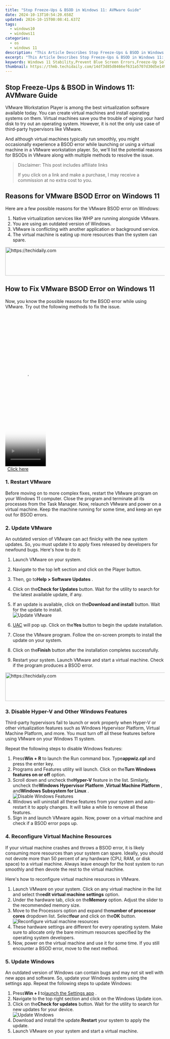 ```yaml
---
title: "Stop Freeze-Ups & BSOD in Windows 11: AVMware Guide"
date: 2024-10-13T10:54:20.658Z
updated: 2024-10-15T00:08:41.637Z
tags:
  - windows10
  - windows11
categories:
  - os
  - windows 11
description: "This Article Describes Stop Freeze-Ups & BSOD in Windows 11: AVMware Guide"
excerpt: "This Article Describes Stop Freeze-Ups & BSOD in Windows 11: AVMware Guide"
keywords: Windows 11 Stability,Prevent Blue Screen Errors,Freeze-Up Solutions,Boot Safe Mode Guide,BSOD in Windows 11 Fix,AVMware for Windows,Stop System Crashes
thumbnail: https://thmb.techidaily.com/14df3d85d8466ef631a5707d30d5e14919d53addb84823d2a2bfe4ff558c0940.png
---
```


## Stop Freeze-Ups & BSOD in Windows 11: AVMware Guide

 VMware Workstation Player is among the best virtualization software available today. You can create virtual machines and install operating systems on them. Virtual machines save you the trouble of wiping your hard disk to try out an operating system. However, it is not the only use case of third-party hypervisors like VMware.

 And although virtual machines typically run smoothly, you might occasionally experience a BSOD error while launching or using a virtual machine in a VMware workstation player. So, we'll list the potential reasons for BSODs in VMware along with multiple methods to resolve the issue.

>  Disclaimer: This post includes affiliate links
>
>  If you click on a link and make a purchase, I may receive a commission at no extra cost to you.
>

## Reasons for VMware BSOD Error on Windows 11

Here are a few possible reasons for the VMware BSOD error on Windows:

1. Native virtualization services like WHP are running alongside VMware.
2. You are using an outdated version of Windows.
3. VMware is conflicting with another application or background service.
4. The virtual machine is eating up more resources than the system can spare.

<!-- affiliate ads begin -->
<a href="https://appsumo.8odi.net/c/5597632/2112008/7443" target="_top" id="2112008">
  <img src="//a.impactradius-go.com/display-ad/7443-2112008" border="0" alt="https://techidaily.com" width="728" height="90"/>
</a>
<img height="0" width="0" src="https://appsumo.8odi.net/i/5597632/2112008/7443" style="position:absolute;visibility:hidden;" border="0" />
<!-- affiliate ads end -->

## How to Fix VMware BSOD Error on Windows 11

 Now, you know the possible reasons for the BSOD error while using VMware. Try out the following methods to fix the issue.

<!-- affiliate ads begin -->
<span id="1975555">
					<video width="128" height="480" style="cursor:pointer"
           poster="//a.impactradius-go.com/display-clicktoplayimage/1975555.png"
           onclick="if(!this.playClicked){this.play();this.setAttribute('controls',true);this.playClicked=true;}">
	   <source src="//a.impactradius-go.com/display-ad/22993-1975555">
	   <img src="//a.impactradius-go.com/display-clicktoplayimage/1975555.png" style="border: none; height: 100%; width: 100%; object-fit: contain">
	</video>
	<div style="width:80px;text-align:center"><a href="javascript:window.open(decodeURIComponent('https%3A%2F%2Fhomestyler.sjv.io%2Fc%2F5597632%2F1975555%2F22993'), '_blank');void(0);">Click here</a></div>
</span>
<img height="0" width="0" src="https://imp.pxf.io/i/5597632/1975555/22993" style="position:absolute;visibility:hidden;" border="0" />
<!-- affiliate ads end -->

### 1\. Restart VMware

 Before moving on to more complex fixes, restart the VMware program on your Windows 11 computer. Close the program and terminate all its processes from the Task Manager. Now, relaunch VMware and power on a virtual machine. Keep the machine running for some time, and keep an eye out for BSOD errors.

### 2\. Update VMware

 An outdated version of VMware can act finicky with the new system updates. So, you must update it to apply fixes released by developers for newfound bugs. Here's how to do it:

1. Launch VMware on your system.
2. Navigate to the top left section and click on the Player button.
3. Then, go to**Help > Software Updates** .
4. Click on the**Check for Updates** button. Wait for the utility to search for the latest available update, if any.
5. If an update is available, click on the**Download and install** button. Wait for the update to install.  
![Update VMware](https://static1.makeuseofimages.com/wordpress/wp-content/uploads/2023/01/update-vmware.jpg)
6. [UAC](https://www.makeuseof.com/tag/user-account-control-windows-10/) will pop up. Click on the**Yes** button to begin the update installation.

7. Close the VMware program. Follow the on-screen prompts to install the update on your system.
8. Click on the**Finish** button after the installation completes successfully.
9. Restart your system. Launch VMware and start a virtual machine. Check if the program produces a BSOD error.

<!-- affiliate ads begin -->
<a href="https://25home.pxf.io/c/5597632/2148649/16836" target="_top" id="2148649">
  <img src="//a.impactradius-go.com/display-ad/16836-2148649" border="0" alt="https://techidaily.com" width="720" height="90"/>
</a>
<img height="0" width="0" src="https://25home.pxf.io/i/5597632/2148649/16836" style="position:absolute;visibility:hidden;" border="0" />
<!-- affiliate ads end -->

### 3\. Disable Hyper-V and Other Windows Features

 Third-party hypervisors fail to launch or work properly when Hyper-V or other virtualization features such as Windows Hypervisor Platform, Virtual Machine Platform, and more. You must turn off all these features before using VMware on your Windows 11 system.

Repeat the following steps to disable Windows features:

1. Press**Win + R** to launch the Run command box. Type**appwiz.cpl** and press the enter key.
2. Programs and Features utility will launch. Click on the**Turn Windows features on or off** option.
3. Scroll down and uncheck the**Hyper-V** feature in the list. Similarly, uncheck the**Windows Hypervisor Platform** ,**Virtual Machine Platform** , and**Windows Subsystem for Linux** .  
![Disable Windows Features](https://static1.makeuseofimages.com/wordpress/wp-content/uploads/2023/01/disable-windows-features.jpg)
4. Windows will uninstall all these features from your system and auto-restart it to apply changes. It will take a while to remove all these features.
5. Sign in and launch VMware again. Now, power on a virtual machine and check if a BSOD error pops up.

### 4\. Reconfigure Virtual Machine Resources

 If your virtual machine crashes and throws a BSOD error, it is likely consuming more resources than your system can spare. Ideally, you should not devote more than 50 percent of any hardware (CPU, RAM, or disk space) to a virtual machine. Always leave enough for the host system to run smoothly and then devote the rest to the virtual machine.

Here's how to reconfigure virtual machine resources in VMware.

1. Launch VMware on your system. Click on any virtual machine in the list and select the**edit virtual machine settings** option.
2. Under the hardware tab, click on the**Memory** option. Adjust the slider to the recommended memory size.
3. Move to the Processors option and expand the**number of processor cores** dropdown list. Select**four** and click on the**OK** button.  
![Reconfigure virtual machine resources](https://static1.makeuseofimages.com/wordpress/wp-content/uploads/2023/01/reconfigure-virtual-machine-resources.jpg)
4. These hardware settings are different for every operating system. Make sure to allocate only the bare minimum resources specified by the operating system developers.
5. Now, power on the virtual machine and use it for some time. If you still encounter a BSOD error, move to the next method.

### 5\. Update Windows

 An outdated version of Windows can contain bugs and may not sit well with new apps and software. So, update your Windows system using the settings app. Repeat the following steps to update Windows:

1. Press**Win + I** to[launch the Settings app](https://www.makeuseof.com/windows-ways-to-open-system-settings/) .
2. Navigate to the top right section and click on the Windows Update icon.
3. Click on the**Check for updates** button. Wait for the utility to search for new updates for your device.  
![Update Windows](https://static1.makeuseofimages.com/wordpress/wp-content/uploads/2022/12/update-windows.jpg)
4. Download and install the update.**Restart** your system to apply the update.
5. Launch VMware on your system and start a virtual machine.

<!-- affiliate ads begin -->
<span id="1424529">
					<video width="864" height="1536" style="cursor:pointer"
           poster="//a.impactradius-go.com/display-clicktoplayimage/1424529.png"
           onclick="if(!this.playClicked){this.play();this.setAttribute('controls',true);this.playClicked=true;}">
	   <source src="//a.impactradius-go.com/display-ad/16446-1424529">
	   <img src="//a.impactradius-go.com/display-clicktoplayimage/1424529.png" style="border: none; height: 100%; width: 100%; object-fit: contain">
	</video>
	<div style="width:540px;text-align:center"><a href="javascript:window.open(decodeURIComponent('https%3A%2F%2Flaganoo.pxf.io%2Fc%2F5597632%2F1424529%2F16446'), '_blank');void(0);">Click here</a></div>
</span>
<img height="0" width="0" src="https://imp.pxf.io/i/5597632/1424529/16446" style="position:absolute;visibility:hidden;" border="0" />
<!-- affiliate ads end -->

### 6\. Perform a Clean Boot

 A background program could be interfering with the nominal working of VMware. You must perform and clean boot to isolate and identify the root cause of trouble. Clean boot will start Windows with basic drivers and programs.

To clean boot your Windows PC, repeat the following steps:

1. Press**Win + R** to[launch the Run command box](https://www.makeuseof.com/windows-open-run-command-dialog-box/) .
2. Type**msconfig** and press the enter key. The system configuration utility will launch.
3. Switch to the**Services** tab and click on the**Hide all Microsoft services** option.
4. Click on the**Disable all** button and then switch to the startup tab. Click on the Open Task Manager option.
5. Task Manager will launch. Right-click on a startup program and select the**Disable** option. Repeat this action for all programs.  
![Perform a Clean Boot-1](https://static1.makeuseofimages.com/wordpress/wp-content/uploads/2023/01/perform-a-clean-boot-1.jpg)
6. Close Task Manager and click on the**OK** button.

7. Restart your system and launch VMware. If it runs fine, open System Configuration, enable some services, and try again.
8. Identify and uninstall the troublemaker program or keep its services disabled on startup.

### 7\. Use a Different ISO File

 A corrupt ISO file can also cause a BSOD error while installing the operating system on a virtual machine. If you are using an old ISO file that is possibly corrupt, download its most recent version and add it to the virtual machine.

 Start the virtual machine and boot from that ISO file using the boot menu options. Begin the installation process and check if the process completes without an issue.

<!-- affiliate ads begin -->
<a href="https://appsumo.8odi.net/c/5597632/2075471/7443" target="_top" id="2075471">
  <img src="//a.impactradius-go.com/display-ad/7443-2075471" border="0" alt="https://techidaily.com" width="728" height="90"/>
</a>
<img height="0" width="0" src="https://appsumo.8odi.net/i/5597632/2075471/7443" style="position:absolute;visibility:hidden;" border="0" />
<!-- affiliate ads end -->

### 8\. Use a Different Hypervisor

 The last resort is to use a different hypervisor program for the time being. Try a level-1 hypervisor like Hyper-V or use level-2 hypervisors like VirtualBox or QEMU. Report the issue to the VMware developers and wait for them to release a bug fix for the BSOD issue.

 VirtualBox had a similar issue when it wasn't compatible with Windows 11\. It took Oracle some time to release a compatible version, forcing users to find a temporary alternative while waiting for the fix.

## VMware BSOD Error Won't Bother You Anymore

 VMware can easily run all the popular operating systems inside a virtual machine. But the BSOD error renders the program unusable. Try out the basic troubleshooting methods and update VMware and Windows. After that, disable Windows Hyper-V and other virtualization features and reconfigure the virtual machine resources.

<ins class="adsbygoogle"
     style="display:block"
     data-ad-format="autorelaxed"
     data-ad-client="ca-pub-7571918770474297"
     data-ad-slot="1223367746"></ins>

<ins class="adsbygoogle"
     style="display:block"
     data-ad-client="ca-pub-7571918770474297"
     data-ad-slot="8358498916"
     data-ad-format="auto"
     data-full-width-responsive="true"></ins>

<span class="atpl-alsoreadstyle">Also read:</span>
<div><ul>
<li><a href="https://fox-cloud.techidaily.com/updated-2024-approved-crafting-characters-and-settings/"><u>[Updated] 2024 Approved Crafting Characters and Settings</u></a></li>
<li><a href="https://vp-tips.techidaily.com/updated-in-2024-how-to-import-photos-and-videos-in-windows-11-deepest-secret/"><u>[Updated] In 2024, How to Import Photos and Videos in Windows 11 (Deepest Secret)</u></a></li>
<li><a href="https://win11-tips.techidaily.com/crafting-volume-tailored-keyboard-shortcuts-win11/"><u>Crafting Volume Tailored Keyboard Shortcuts (Win11)</u></a></li>
<li><a href="https://vimeo-videos.techidaily.com/enhancing-vimeo-videos-with-effective-end-credits/"><u>Enhancing Vimeo Videos with Effective End Credits</u></a></li>
<li><a href="https://games-able.techidaily.com/epic-games-unraveling-success-through-helldivers-2/"><u>Epic Games: Unraveling Success Through Helldivers 2</u></a></li>
<li><a href="https://tech-recovery.techidaily.com/essential-strategies-for-fixing-the-shell32dll-is-absent-error/"><u>Essential Strategies for Fixing the 'Shell32.dll Is Absent' Error</u></a></li>
<li><a href="https://win11-tips.techidaily.com/how-to-defeat-installation-obstacles-a-guide-for-win11-users/"><u>How to Defeat Installation Obstacles: A Guide for Win11 Users</u></a></li>
<li><a href="https://win11-tips.techidaily.com/imessage-integration-on-windows-systems-unveiled/"><u>IMessage Integration on Windows Systems Unveiled</u></a></li>
<li><a href="https://youtube-webster.techidaily.com/24-best-practices-in-digital-image-creation-for-youtube/"><u>In 2024, Best Practices in Digital Image Creation for YouTube</u></a></li>
<li><a href="https://extra-lessons.techidaily.com/review-alert-the-genius-widecam-f1eons-performance-with-blurry-visuals-and-echoing-audio-problems/"><u>Review Alert! The Genius WideCam F1eon's Performance with Blurry Visuals and Echoing Audio Problems</u></a></li>
<li><a href="https://techno-recovery.techidaily.com/simply-pairing-your-samsung-irbluetooth-remote-with-any-brand-of-television/"><u>Simply Pairing Your Samsung IR/Bluetooth Remote with Any Brand of Television</u></a></li>
<li><a href="https://win11-tips.techidaily.com/unveiling-your-windows-app-data-usage/"><u>Unveiling Your Windows App Data Usage</u></a></li>
<li><a href="https://ai-vdieo-software.techidaily.com/updated-from-still-to-stunning-8-best-animated-photo-makers/"><u>Updated From Still to Stunning 8 Best Animated Photo Makers</u></a></li>
</ul></div>

